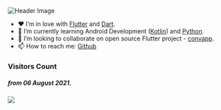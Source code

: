 <img alt='Header Image' src='https://i.ibb.co/MGY3Zcj/Twitter-header-1.png3'/>

- ❤️ I’m in love with [Flutter](https://flutter.dev) and [Dart](https://dart.dev).
- 🌱 I’m currently learning Android Development ([Kotlin](https://kotlinlang.org/docs/android-overview.html)) and [Python](https://www.python.org/).
- 👯 I’m looking to collaborate on open source Flutter project - [convapp](https://github.com/TheAlphaApp/convapp).
- 📫 How to reach me: [Github](https://github.com/TheAlphaApp)

### Visitors Count
##### from 06 August 2021.
![](https://komarev.com/ghpvc/?username=TheAlphaApp)

